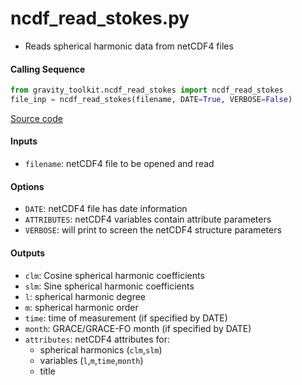 ncdf_read_stokes.py
===================

- Reads spherical harmonic data from netCDF4 files

#### Calling Sequence
```python
from gravity_toolkit.ncdf_read_stokes import ncdf_read_stokes
file_inp = ncdf_read_stokes(filename, DATE=True, VERBOSE=False)
```
[Source code](https://github.com/tsutterley/read-GRACE-harmonics/blob/master/gravity_toolkit/ncdf_read_stokes.py)

#### Inputs
 - `filename`: netCDF4 file to be opened and read

#### Options
 - `DATE`: netCDF4 file has date information
 - `ATTRIBUTES`: netCDF4 variables contain attribute parameters
 - `VERBOSE`: will print to screen the netCDF4 structure parameters

#### Outputs
 - `clm`: Cosine spherical harmonic coefficients
 - `slm`: Sine spherical harmonic coefficients
 - `l`: spherical harmonic degree
 - `m`: spherical harmonic order
 - `time`: time of measurement (if specified by DATE)
 - `month`: GRACE/GRACE-FO month (if specified by DATE)
 - `attributes`: netCDF4 attributes for:
    * spherical harmonics (`clm`,`slm`)
    * variables (`l`,`m`,`time`,`month`)
    * title
